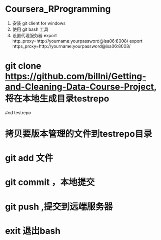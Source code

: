 Coursera_RProgramming
=====================


1. 安装 git client for windows  
2. 使用 git bash 工具 
3. 设置代理服务器
export http_proxy=http://yourname:yourpassword@isa06:8008/
export https_proxy=http://yourname:yourpassword@isa06:8008/ 
# git clone https://github.com/billni/Getting-and-Cleaning-Data-Course-Project, 将在本地生成目录testrepo 
#cd  testrepo 
# 拷贝要版本管理的文件到testrepo目录 
# git add 文件 
# git commit ，本地提交 
# git push ,提交到远端服务器 
# exit 退出bash 
